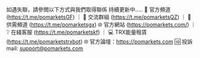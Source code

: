 如遇失聯，請參閲以下方式與我們取得聯係
持續更新中.....
🔐 官方頻道 (https://t.me/pomarketsGF) ｜
📱 交流群組 (https://t.me/pomarketsQZ) ｜
🔔 供需頻道 (https://t.me/pomarketsgx)
🌐 官方網站 (https://pomarkets.com/) ｜
❔ 在綫客服 (https://t.me/pomarketskf) ｜
💻 TRX能量租賃 (https://t.me/pomarketstrxbot)
🌐 官方論壇：https://pomarkets.com
🆔 投訴mail:  support@pomarkets.com

